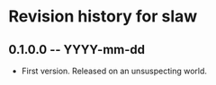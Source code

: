 # Revision history for slaw

## 0.1.0.0 -- YYYY-mm-dd

* First version. Released on an unsuspecting world.
